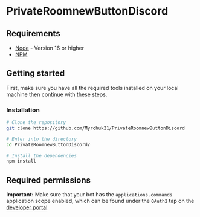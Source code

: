 # PrivateRoomnewButtonDiscord

## Requirements

- [Node](https://nodejs.org/en/) - Version 16 or higher
- [NPM](https://www.npmjs.com/)

## Getting started

First, make sure you have all the required tools installed on your local machine then continue with these steps.

### Installation

```bash
# Clone the repository
git clone https://github.com/Myrchuk21/PrivateRoomnewButtonDiscord

# Enter into the directory
cd PrivateRoomnewButtonDiscord/

# Install the dependencies
npm install
```

## Required permissions

**Important:** Make sure that your bot has the `applications.commands` application scope enabled, which can be found under the `OAuth2` tap on the [developer portal](https://discord.com/developers/applications/)

